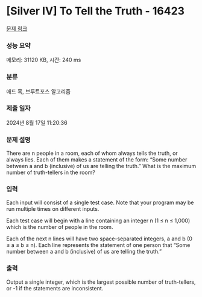 # [Silver IV] To Tell the Truth - 16423 

[문제 링크](https://www.acmicpc.net/problem/16423) 

### 성능 요약

메모리: 31120 KB, 시간: 240 ms

### 분류

애드 혹, 브루트포스 알고리즘

### 제출 일자

2024년 8월 17일 11:20:36

### 문제 설명

<p>There are n people in a room, each of whom always tells the truth, or always lies. Each of them makes a statement of the form: “Some number between a and b (inclusive) of us are telling the truth.” What is the maximum number of truth-tellers in the room?</p>

### 입력 

 <p>Each input will consist of a single test case. Note that your program may be run multiple times on different inputs.</p>

<p>Each test case will begin with a line containing an integer n (1 ≤ n ≤ 1,000) which is the number of people in the room.</p>

<p>Each of the next n lines will have two space-separated integers, a and b (0 ≤ a ≤ b ≤ n). Each line represents the statement of one person that “Some number between a and b (inclusive) of us are telling the truth.”</p>

### 출력 

 <p>Output a single integer, which is the largest possible number of truth-tellers, or -1 if the statements are inconsistent.</p>

